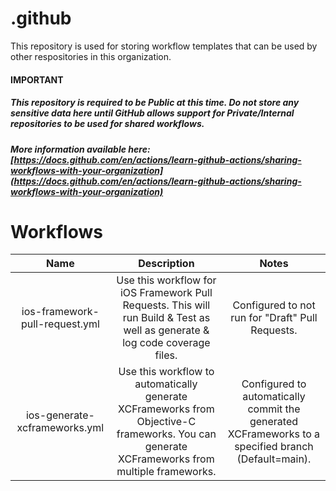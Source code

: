 # .github

This repository is used for storing workflow templates that can be used by other respositories in this organization.

#### IMPORTANT
##### This repository is required to be Public at this time. Do not store any sensitive data here until GitHub allows support for Private/Internal repositories to be used for shared workflows.
##### More information available here: [https://docs.github.com/en/actions/learn-github-actions/sharing-workflows-with-your-organization](https://docs.github.com/en/actions/learn-github-actions/sharing-workflows-with-your-organization)

# Workflows

| Name | Description | Notes |
|:--------------------:|:--------------------:|:--------------------:|
| ios-framework-pull-request.yml | Use this workflow for iOS Framework Pull Requests. This will run Build & Test as well as generate & log code coverage files. | Configured to not run for "Draft" Pull Requests. |
| ios-generate-xcframeworks.yml | Use this workflow to automatically generate XCFrameworks from Objective-C frameworks. You can generate XCFrameworks from multiple frameworks.  | Configured to automatically commit the generated XCFrameworks to a specified branch (Default=main). |
